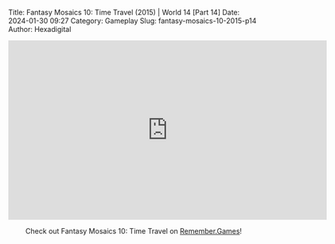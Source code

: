 Title: Fantasy Mosaics 10: Time Travel (2015) | World 14 [Part 14]
Date: 2024-01-30 09:27
Category: Gameplay
Slug: fantasy-mosaics-10-2015-p14
Author: Hexadigital

<center><iframe src="https://www.youtube.com/embed/81_3XYEJWKw?feature=oembed" allow="accelerometer; autoplay; encrypted-media; gyroscope; picture-in-picture" width="640" height="360" frameborder="0"></iframe>

Check out Fantasy Mosaics 10: Time Travel on [Remember.Games](https://remember.games/game/8060/fantasy-mosaics-10-time-travel/)!</center>